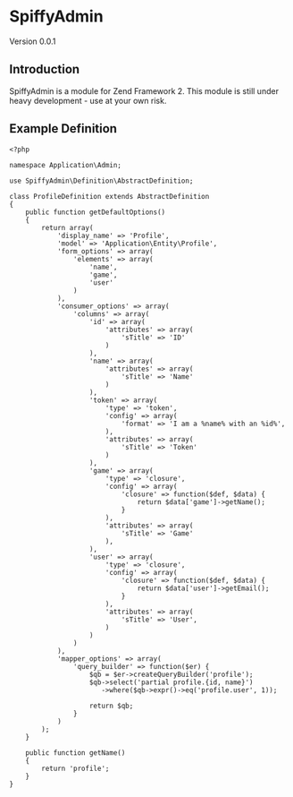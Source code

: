 SpiffyAdmin
========
Version 0.0.1

Introduction
------------
SpiffyAdmin is a module for Zend Framework 2. This module is still under heavy development - use at 
your own risk.

Example Definition
------------------
    <?php

    namespace Application\Admin;

    use SpiffyAdmin\Definition\AbstractDefinition;

    class ProfileDefinition extends AbstractDefinition
    {
        public function getDefaultOptions()
        {
            return array(
                'display_name' => 'Profile',
                'model' => 'Application\Entity\Profile',
                'form_options' => array(
                    'elements' => array(
                        'name',
                        'game',
                        'user'
                    )
                ),
                'consumer_options' => array(
                    'columns' => array(
                        'id' => array(
                            'attributes' => array(
                                'sTitle' => 'ID'
                            )
                        ),
                        'name' => array(
                            'attributes' => array(
                                'sTitle' => 'Name'
                            )
                        ),
                        'token' => array(
                            'type' => 'token',
                            'config' => array(
                                'format' => 'I am a %name% with an %id%',
                            ),
                            'attributes' => array(
                                'sTitle' => 'Token'
                            )
                        ),
                        'game' => array(
                            'type' => 'closure',
                            'config' => array(
                                'closure' => function($def, $data) {
                                    return $data['game']->getName();
                                }
                            ),
                            'attributes' => array(
                                'sTitle' => 'Game'
                            ),
                        ),
                        'user' => array(
                            'type' => 'closure',
                            'config' => array(
                                'closure' => function($def, $data) {
                                    return $data['user']->getEmail();
                                }
                            ),
                            'attributes' => array(
                                'sTitle' => 'User',
                            )
                        )
                    )
                ),
                'mapper_options' => array(
                    'query_builder' => function($er) {
                        $qb = $er->createQueryBuilder('profile');
                        $qb->select('partial profile.{id, name}')
                           ->where($qb->expr()->eq('profile.user', 1));

                        return $qb;
                    }
                )
            );
        }

        public function getName()
        {
            return 'profile';
        }
    }
